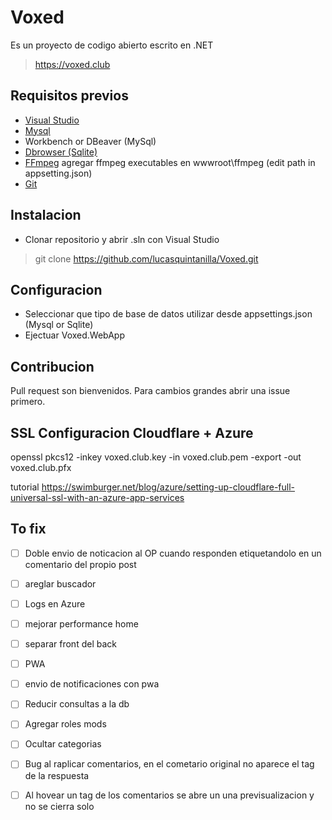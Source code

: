 # Voxed

Es un proyecto de codigo abierto escrito en .NET

> https://voxed.club

## Requisitos previos

- [Visual Studio](https://visualstudio.microsoft.com/downloads/)
- [Mysql](https://dev.mysql.com/downloads/installer/)
- Workbench or DBeaver (MySql)
- [Dbrowser (Sqlite)](https://sqlitebrowser.org/dl/)
- [FFmpeg](https://ffmpeg.org/download.html) agregar ffmpeg executables en wwwroot\ffmpeg (edit path in appsetting.json)
- [Git](https://git-scm.com/download/win)

## Instalacion

- Clonar repositorio y abrir .sln con Visual Studio
> git clone https://github.com/lucasquintanilla/Voxed.git

## Configuracion

- Seleccionar que tipo de base de datos utilizar desde appsettings.json (Mysql or Sqlite) 
- Ejectuar Voxed.WebApp

## Contribucion

Pull request son bienvenidos. Para cambios grandes abrir una issue primero.

## SSL Configuracion Cloudflare + Azure

openssl pkcs12 -inkey voxed.club.key -in voxed.club.pem -export -out voxed.club.pfx

tutorial https://swimburger.net/blog/azure/setting-up-cloudflare-full-universal-ssl-with-an-azure-app-services

## To fix

- [ ] Doble envio de noticacion al OP cuando responden etiquetandolo en un comentario del propio post
- [ ] areglar buscador
- [ ] Logs en Azure
- [ ] mejorar performance home
- [ ] separar front del back
- [ ] PWA
- [ ] envio de notificaciones con pwa
- [ ] Reducir consultas a la db
- [ ] Agregar roles mods
- [ ] Ocultar categorias
- [ ] Bug al raplicar comentarios, en el cometario original no aparece el tag de la respuesta
- [ ] Al hovear un tag de los comentarios se abre un una previsualizacion y no se cierra solo


